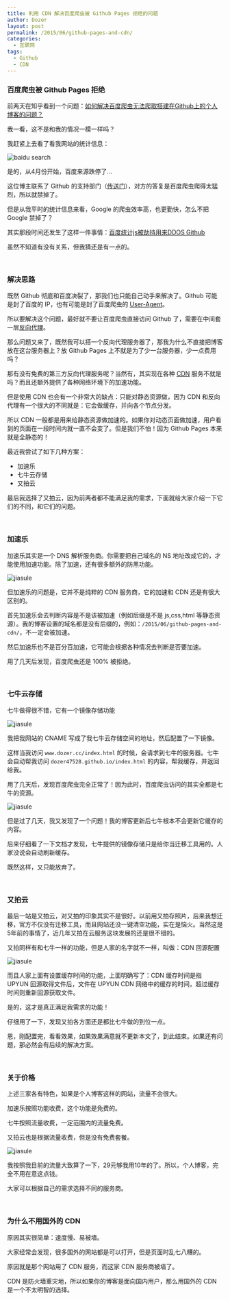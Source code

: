```yaml
---
title: 利用 CDN 解决百度爬虫被 Github Pages 拒绝的问题
author: Dozer
layout: post
permalink: /2015/06/github-pages-and-cdn/
categories:
  - 互联网
tags:
  - Github
  - CDN
---
```


### 百度爬虫被 Github Pages 拒绝

前两天在知乎看到一个问题：[如何解决百度爬虫无法爬取搭建在Github上的个人博客的问题？](http://www.zhihu.com/question/30898326)

我一看，这不是和我的情况一模一样吗？

我赶紧上去看了看我网站的统计信息：

<!--more-->

![baidu search](/uploads/2015/06/baidu-search.png)

是的，从4月份开始，百度来源跌停了…

这位博主联系了 Github 的支持部门（[传送门](http://jerryzou.com/posts/feasibility-of-allowing-baiduSpider-for-Github-Pages/)），对方的答复是百度爬虫爬得太猛烈，所以就禁掉了。

但是从我平时的统计信息来看，Google 的爬虫效率高，也更勤快，怎么不把 Google 禁掉了？

其实那段时间还发生了这样一件事情：[百度统计js被劫持用来DDOS Github](http://drops.wooyun.org/papers/5398)

虽然不知道有没有关系，但我猜还是有一点的。

&nbsp;

### 解决思路

既然 Github 彻底和百度决裂了，那我们也只能自己动手来解决了。Github 可能是封了百度的 IP，也有可能是封了百度爬虫的 [User-Agent](https://zh.wikipedia.org/zh/%E7%94%A8%E6%88%B7%E4%BB%A3%E7%90%86)。

所以要解决这个问题，最好就不要让百度爬虫直接访问 Github 了，需要在中间套一层[反向代理](https://zh.wikipedia.org/wiki/%E5%8F%8D%E5%90%91%E4%BB%A3%E7%90%86)。

那么问题又来了，既然我可以搭一个反向代理服务器了，那我为什么不直接把博客放在这台服务器上？放 Github Pages 上不就是为了少一台服务器，少一点费用吗？

那有没有免费的第三方反向代理服务呢？当然有，其实现在各种 [CDN](https://zh.wikipedia.org/wiki/%E5%85%A7%E5%AE%B9%E5%82%B3%E9%81%9E%E7%B6%B2%E8%B7%AF) 服务不就是吗？而且还额外提供了各种网络环境下的加速功能。

但是使用 CDN 也会有一个非常大的缺点：只能对静态资源做，因为 CDN 和反向代理有一个很大的不同就是：它会做缓存，并向各个节点分发。

所以 CDN 一般都是用来给静态资源做加速的。如果你对动态页面做加速，用户看到的页面在一段时间内就一直不会变了。但是我们不怕！因为 Github Pages 本来就是全静态的！

最近我尝试了如下几种方案：

+ 加速乐
+ 七牛云存储
+ 又拍云

最后我选择了又拍云，因为前两者都不能满足我的需求，下面就给大家介绍一下它们的不同，和它们的问题。

&nbsp;

### 加速乐

加速乐其实是一个 DNS 解析服务商。你需要把自己域名的 NS 地址改成它的，才能使用加速功能。除了加速，还有很多额外的防黑功能。

![jiasule](/uploads/2015/06/jiasule.png)

但加速乐的问题是，它并不是纯粹的 CDN 服务商，它的加速和 CDN 还是有很大区别的。

首先加速乐会去判断内容是不是该被加速（例如后缀是不是 js,css,html 等静态资源）。我的博客设置的域名都是没有后缀的，例如：`/2015/06/github-pages-and-cdn/`，不一定会被加速。

然后加速乐也不是百分百加速，它可能会根据各种情况去判断是否要加速。

用了几天后发现，百度爬虫还是 100% 被拒绝。

&nbsp;

### 七牛云存储

七牛做得很不错，它有一个镜像存储功能

![jiasule](/uploads/2015/06/qiniu.png)

我把我网站的 CNAME 写成了我七牛云存储空间的地址，然后配置了一下镜像。

这样当我访问 `www.dozer.cc/index.html` 的时候，会请求到七牛的服务器。七牛会自动帮我访问 `dozer47528.github.io/index.html` 的内容，帮我缓存，并返回给我。

用了几天后，发现百度爬虫完全正常了！因为此时，百度爬虫访问的其实全都是七牛的资源。

![jiasule](/uploads/2015/06/baidu-error.png)

但是过了几天，我又发现了一个问题！我的博客更新后七牛根本不会更新它缓存的内容。

后来仔细看了一下文档才发现，七牛提供的镜像存储只是给你当迁移工具用的。人家没说会自动刷新缓存。

既然这样，又只能放弃了。

&nbsp;

### 又拍云

最后一站是又拍云，对又拍的印象其实不是很好。以前用又拍存照片，后来我想迁移，官方不仅没有迁移工具，而且网站还没一键清空功能，实在是恼火。当然这是5年前的事情了，近几年又拍在云服务这块发展的还是很不错的。

又拍同样有和七牛一样的功能，但是人家的名字就不一样，叫做：CDN 回源配置

![jiasule](/uploads/2015/06/upyun.png)

而且人家上面有设置缓存时间的功能，上面明确写了：CDN 缓存时间是指 UPYUN 回源取得文件后，文件在 UPYUN CDN 网络中的缓存的时间，超过缓存时间则重新回源获取文件。

是的，这才是真正满足我需求的功能！

仔细用了一下，发现又拍各方面还是都比七牛做的到位一点。

恩，刚配置完，看看效果，如果效果满意就不更新本文了，到此结束。如果还有问题，那必然会有后续的解决方案。

&nbsp;

### 关于价格

上述三家各有特色，如果是个人博客这样的网站，流量不会很大。

加速乐按照功能收费，这个功能是免费的。

七牛按照流量收费，一定范围内的流量免费。

又拍云也是根据流量收费，但是没有免费套餐。

![jiasule](/uploads/2015/06/upyun-price.png)

我按照我目前的流量大致算了一下，29元够我用10年的了。所以，个人博客，完全不用在意这点钱。

大家可以根据自己的需求选择不同的服务商。

&nbsp;

### 为什么不用国外的 CDN

原因其实很简单：速度慢、易被墙。

大家经常会发现，很多国外的网站都是可以打开，但是页面时乱七八糟的。

原因就是那个网站用了 CDN 服务，而这家 CDN 服务商被墙了。

CDN 是防火墙重灾地，所以如果你的博客是面向国内用户，那么用国外的 CDN 是一个不太明智的选择。